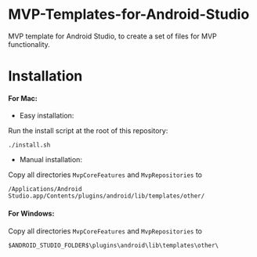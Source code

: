 # MVP-Templates-for-Android-Studio
MVP template for Android Studio, to create a set of files for MVP functionality.

# Installation
#### For Mac:

- Easy installation:

Run the install script at the root of this repository:

```
./install.sh
```

- Manual installation:

Copy all directories `MvpCoreFeatures` and `MvpRepositories` to

`/Applications/Android Studio.app/Contents/plugins/android/lib/templates/other/`

#### For Windows:

Copy all directories `MvpCoreFeatures` and `MvpRepositories` to 

`$ANDROID_STUDIO_FOLDER$\plugins\android\lib\templates\other\`
